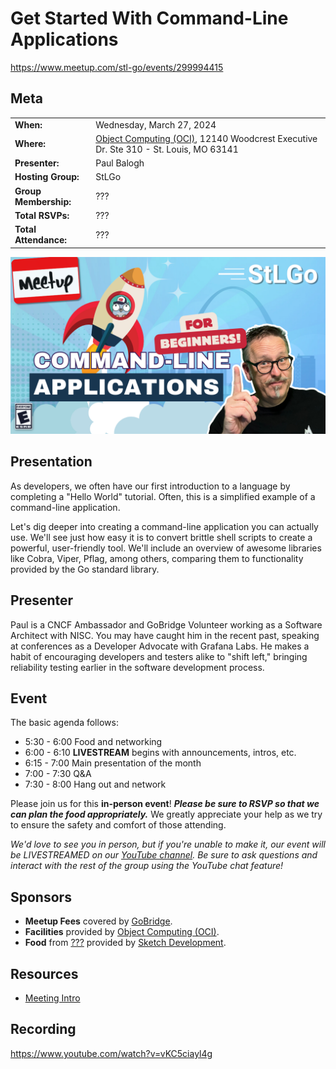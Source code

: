 # Get Started With Command-Line Applications

https://www.meetup.com/stl-go/events/299994415

## Meta 
| | |
| --- | --- |
| **When:** | Wednesday, March 27, 2024 |
| **Where:** | [Object Computing (OCI)](https://objectcomputing.com/), 12140 Woodcrest Executive Dr. Ste 310 - St. Louis, MO 63141 |
| **Presenter:** | Paul Balogh |
| **Hosting Group:** | StLGo |
| **Group Membership:** | ??? |
| **Total RSVPs:** | ??? |
| **Total Attendance:** | ??? |

![](images/get-started-with-cli-apps.png)

## Presentation
As developers, we often have our first introduction to a language by completing a "Hello World" tutorial. Often, this is a simplified example of a command-line application.

Let's dig deeper into creating a command-line application you can actually use. We'll see just how easy it is to convert brittle shell scripts to create a powerful, user-friendly tool. We'll include an overview of awesome libraries like Cobra, Viper, Pflag, among others, comparing them to functionality provided by the Go standard library.

## Presenter
Paul is a CNCF Ambassador and GoBridge Volunteer working as a Software Architect with NISC. You may have caught him in the recent past, speaking at conferences as a Developer Advocate with Grafana Labs. He makes a habit of encouraging developers and testers alike to "shift left," bringing reliability testing earlier in the software development process.

## Event
The basic agenda follows:
* 5:30 - 6:00 Food and networking
* 6:00 - 6:10 **LIVESTREAM** begins with announcements, intros, etc.
* 6:15 - 7:00 Main presentation of the month
* 7:00 - 7:30 Q&A
* 7:30 - 8:00 Hang out and network

Please join us for this **in-person event**! **_Please be sure to RSVP so that we can plan the food appropriately._** We greatly appreciate your help as we try to ensure the safety and comfort of those attending.

_We'd love to see you in person, but if you're unable to make it, our event will be LIVESTREAMED on our [YouTube channel](https://www.youtube.com/@stlgomeetup). Be sure to ask questions and interact with the rest of the group using the YouTube chat feature!_

## Sponsors
* **Meetup Fees** covered by [GoBridge](https://github.com/gobridge/).
* **Facilities** provided by [Object Computing (OCI)](https://objectcomputing.com/).
* **Food** from [???]() provided by [Sketch Development](https://www.sketchdev.io/).

## Resources
* [Meeting Intro](Meeting-Intro.pdf)

## Recording
https://www.youtube.com/watch?v=vKC5ciayl4g
